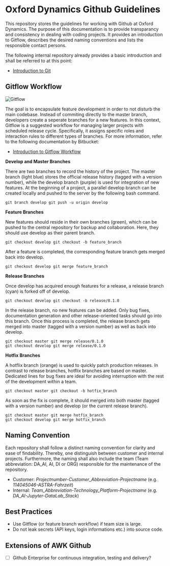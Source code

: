 # Oxford Dynamics Github Guidelines
This repository stores the guidelines for working with Github at Oxford Dynamics. The purpose of this documentation is to provide transparancy and consistency in dealing with coding projects. It provides an introduction to Gitflow, describes the desired naming conventions and lists the responsible contact persons.

The following internal repository already provides a basic introduction and shall be referred to at this point: 

* [Introduction to Git](https://github.com/awkgroupag/Git-Know-How)


## Gitflow Workflow

![Gitflow](https://i.imgur.com/pcb2IrK.png)

The goal is to encapsulate feature development in order to not disturb the main codebase. Instead of commiting directly to the master branch, developers create a seperate branches for a new features. In this context, Gitflow is a suggested workflow for managing larger projects with scheduled release cycle. Specifically, it assigns specific roles and interaction rules to different types of branches. For more information, refer to the following documentation by Bitbucket: 

* [Introduction to Gitflow Workflow](https://www.atlassian.com/git/tutorials/comparing-workflows/gitflow-workflow)

**Develop and Master Branches**

There are two branches to record the history of the project. The master branch (light blue) stores the official release history (tagged with a version number), while the develop branch (purple) is used for integration of new features. At the beginning of a project, a parallel develop branch can be created locally and pushed to the server by the following bash command.

```console
git branch develop git push -u origin develop
```

**Feature Branches**

New features should reside in their own branches (green), which can be pushed to the central repository for backup and collaboration. Here, they should use develop as their parent branch. 

```console
git checkout develop git checkout -b feature_branch
```

After a feature is completed, the corresponding feature branch gets merged back into develop.

```console
git checkout develop git merge feature_branch
```

**Release Branches**

Once develop has acquired enough features for a release, a release branch (cyan) is forked off of develop. 

```console
git checkout develop git checkout -b release/0.1.0
```

In the release branch, no new features can be added. Only bug fixes, documentation generation and other release-oriented tasks should go into this branch. Once this process is completed, the release branch gets merged into master (tagged with a version number) as well as back into develop.

```console
git checkout master git merge release/0.1.0
git checkout develop git merge release/0.1.0
```

**Hotfix Branches**

A hotflix branch (orange) is used to quickly patch production releases. In contrast to release branches, hotflix branches are based on master. Dedicated lines for bug fixes are ideal for avoiding interruption with the rest of the development within a team.   

```console
git checkout master git checkout -b hotfix_branch
```

As soon as the fix is complete, it should merged into both master (tagged with a version number) and develop (or the current release branch).

```console
git checkout master git merge hotfix_branch 
git checkout develop git merge hotfix_branch
```

## Naming Convention

Each repository shall follow a distinct naming convention for clarity and ease of findability. Thereby, one distinguish between customer and internal projects. Furthermore, the naming shall also include the team (Team abbreviation: DA_AI, AI, DI or ORG) responsible for the maintenance of the repository.

* Customer: *Projectnumber-Customer_Abbreviation-Projectname* (e.g. *114045046-ASTRA-Fahrzeit*)
* Internal: *Team_Abbreviation-Technology_Platform-Projectname* (e.g. *DA_AI-Jupyter-DataLab_Stack*)

## Best Practices

* Use Gitflow (or feature branch workflow) if team size is large.
* Do not leak secrets (API keys, login informations etc.) into source code.

## Extensions of AWK Github

- [ ] Github Enterprise for continuous integration, testing and delivery?

